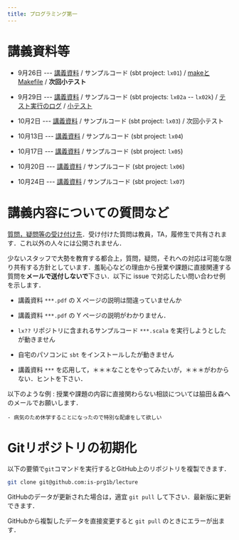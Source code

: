 ```yaml
---
title: プログラミング第一
---
```


# 講義資料等

- 9月26日 --- [講義資料](https://github.com/is-prg1b/lecture/raw/master/slide/day01.pdf) / サンプルコード (sbt project: `lx01`) / [makeとMakefile](/lecture/note/lx01-makefile.html) / **次回小テスト**

- 9月29日 --- [講義資料](/lecture/slide/lx02.html) / サンプルコード (sbt projects: `lx02a` -- `lx02k`) / [テスト実行のログ](/lecture/note/lx02-tests.html) / [小テスト](/lecture/quiz/quiz01.html)

- 10月2日 --- [講義資料](https://github.com/is-prg1b/lecture/raw/master/slide/day03.pdf) / サンプルコード (sbt project: `lx03`) / 次回小テスト

- 10月13日 --- [講義資料](https://github.com/is-prg1b/lecture/raw/master/slide/day04.pdf) / サンプルコード (sbt project: `lx04`)

- 10月17日 --- [講義資料](https://github.com/is-prg1b/lecture/raw/master/slide/day05.pdf) / サンプルコード (sbt project: `lx05`)

- 10月20日 --- [講義資料](https://github.com/is-prg1b/lecture/raw/master/slide/day06.pdf) / サンプルコード (sbt project: `lx06`)

- 10月24日 --- [講義資料](https://github.com/is-prg1b/lecture/raw/master/slide/day07.pdf) / サンプルコード (sbt project: `lx07`)

# 講義内容についての質問など

[質問，疑問等の受け付け先](https://github.com/is-prg1b/lecture/issues/new)．受け付けた質問は教員，TA，履修生で共有されます．これ以外の人々には公開されません．

少ないスタッフで大勢を教育する都合上，質問，疑問，それへの対応は可能な限り共有する方針としています．羞恥心などの理由から授業や課題に直接関連する質問を**メールで送付しないで**下さい．以下に issue で対応したい問い合わせ例を示します．

- 講義資料 `***.pdf` の X ページの説明は間違っていませんか

- 講義資料 `***.pdf` の Y ページの説明がわかりません．

- `lx??` リポジトリに含まれるサンプルコード `***.scala` を実行しようとしたが動きません

- 自宅のパソコンに `sbt` をインストールしたが動きません

- 講義資料 `***` を応用して，＊＊＊なことをやってみたいが，＊＊＊がわからない．ヒントを下さい．

以下のような例
: 授業や課題の内容に直接関わらない相談については脇田＆森へのメールでお願いします．

    - 病気のため休学することになったので特別な配慮をして欲しい

# Gitリポジトリの初期化

以下の要領で`git`コマンドを実行するとGitHub上のリポジトリを複製できます．

~~~ {.bash .src}
git clone git@github.com:is-prg1b/lecture
~~~

GitHubのデータが更新された場合は，適宜 `git pull` して下さい．最新版に更新できます．

GitHubから複製したデータを直接変更すると `git pull` のときにエラーが出ます．
